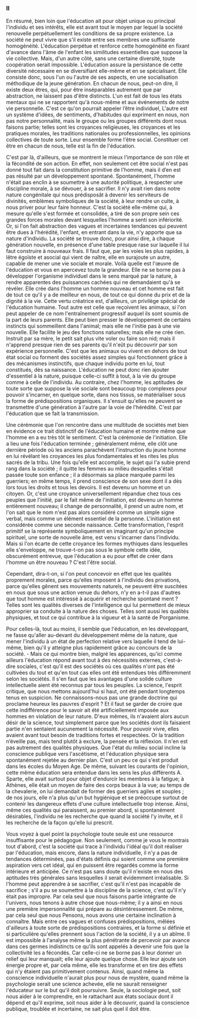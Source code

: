 ### II

En résumé, bien loin que l'éducation ait pour objet unique ou principal l'individu et ses intérêts, elle est avant tout le moyen par lequel la société renouvelle perpétuellement les conditions de sa propre existence. La société ne peut vivre que s'il existe entre ses membres une suffisante homogénéité. L'éducation perpétue et renforce cette homogénéité en fixant d'avance dans l'âme de l'enfant les similitudes essentielles que suppose la vie collective. Mais, d'un autre côté, sans une certaine diversité, toute coopération serait impossible. L'éducation assure la persistance de cette diversité nécessaire en se diversifiant elle-même et en se spécialisant. Elle consiste donc, sous l'un ou l'autre de ses aspects, en une socialisation méthodique de la jeune génération. En chacun de nous, peut-on dire, il existe deux êtres, qui, pour être inséparables autrement que par abstraction, ne laissent pas d'être distincts. L'un est fait de tous les états mentaux qui ne se rapportent qu'à nous-même et aux événements de notre vie personnelle. C'est ce qu'on pourrait appeler l’être individuel, L'autre est un système d'idées, de sentiments, d'habitudes qui expriment en nous, non pas notre personnalité, mais le groupe ou les groupes différents dont nous faisons partie; telles sont les croyances religieu­ses, les croyances et les pratiques morales, les traditions nationales ou profession­nelles, les opinions collectives de toute sorte. Leur ensemble forme l'être social. Constituer cet être en chacun de nous, telle est la fin de l'éducation.

C'est par là, d'ailleurs, que se montrent le mieux l'importance de son rôle et la fécondité de son action. En effet, non seulement cet être social n'est pas donné tout fait dans la constitution primitive de l'homme, mais il d’en est pas résulté par un développement spontané. Spontanément, l'homme n'était pas enclin à se soumettre à une autorité politique, à respecter une discipline morale, à se dévouer, à se sacrifier. Il n'y avait rien dans notre nature congénitale qui nous prédisposât à devenir les serviteurs de divinités, emblèmes symboliques de la société, à leur rendre un culte, à nous priver pour leur faire honneur. C'est la société elle-même qui, à mesure qu'elle s'est formée et consolidée, a tiré de son propre sein ces grandes forces morales devant lesquelles l'homme a senti son infériorité. Or, si l'on fait abstraction des vagues et incertaines tendances qui peuvent être dues à l'hérédité, l'enfant, en entrant dans la vie, n'y apporte que sa nature d'individu. La société se trouve donc, pour ainsi dire, à chaque génération nouvelle, en présence d'une table presque rase sur laquelle il lui faut construire à nouveaux frais. Il faut que, par les voies les plus rapides, à lêtre égoïste et asocial qui vient de naître, elle en surajoute un autre, capable de mener une vie sociale et morale. Voilà quelle est l'œuvre de l'éducation et vous en apercevez toute la grandeur. Elle ne se borne pas à développer l'organisme individuel dans le sens marqué par la nature, à rendre apparentes des puissances cachées qui ne demandaient qu'à se révéler. Elle crée dans l'homme un homme nouveau et cet homme est fait de tout ce qu'il y a de meilleur en nous, de tout ce qui donne du prix et de la dignité à la vie. Cette vertu créatrice est, d'ailleurs, un privilège spécial de l'éducation humaine. Tout autre est celle que reçoivent les animaux, si l'on peut appeler de ce nom l'entraînement progressif auquel ils sont soumis de la part de leurs parents. Elle peut bien presser le développement de certains instincts qui sommeillent dans l'animal; mais elle ne l'initie pas à une vie nouvelle. Elle facilite le jeu des fonctions naturelles; mais elle ne crée rien. Instruit par sa mère, le petit sait plus vite voler ou faire son nid; mais il n'apprend presque rien de ses parents qu'il n'eût pu découvrir par son expérience personnelle. C'est que les animaux ou vivent en dehors de tout état social ou forment des sociétés assez simples qui fonctionnent grâce à des mécanismes instinctifs, que chaque individu porte en lui, tout constitués, dès sa naissance. L'éducation ne peut donc rien ajouter d'essentiel à la nature, puisque celle-ci suffit à tout, à la vie du groupe comme à celle de l'individu. Au contraire, chez l'homme, les aptitudes de toute sorte que suppose la vie sociale sont beaucoup trop complexes pour pouvoir s'incarner, en quelque sorte, dans nos tissus, se matérialiser sous la forme de prédispositions organiques. Il s'ensuit qu'elles ne peuvent se transmettre d'une génération à l'autre par la voie de l'hérédité. C'est par l'éducation que se fait la transmission.

Une cérémonie que l'on rencontre dans une multitude de sociétés met bien en évidence ce trait distinctif de l'éducation humaine et montre même que l'homme en a eu très tôt le sentiment. C'est la cérémonie de l'initiation. Elle a lieu une fois l'éducation terminée ; généralement même, elle clôt une dernière période où les anciens parachèvent l'instruction du jeune homme en lui révélant les croyances les plus fondamentales et les rites les plus sacrés de la tribu. Une fois qu'elle est accomplie, le sujet qui l'a subie prend rang dans la société ; il quitte les femmes au milieu desquelles s'était passée toute son enfance ; il a désormais sa place marquée parmi les guerriers; en même temps, il prend conscience de son sexe dont il a dès lors tous les droits et tous les devoirs. Il est devenu un homme et un citoyen. Or, c'est une croyance universellement répandue chez tous ces peuples que l'initié, par le fait même de l'initiation, est devenu un homme entièrement nouveau; il change de personnalité, il prend un autre nom, et l'on sait que le nom n'est pas alors considéré comme un simple signe verbal, mais comme un élément essentiel de la personne. L'initiation est considérée comme une seconde naissance. Cette transformation, l'esprit primitif se la représente symboliquement en imaginant qu'un principe spirituel, une sorte de nouvelle âme, est venu s'incarner dans l'individu. Mais si l'on écarte de cette croyance les formes mythiques dans lesquelles elle s'enveloppe, ne trouve-t-on pas sous le symbole cette idée, obscurément entrevue, que l'éducation a eu pour effet de créer dans l'homme un être nouveau ? C'est l'être social.

Cependant, dira-t-on, si l'on peut concevoir en effet que les qualités proprement morales, parce qu'elles imposent à l'individu des privations, parce qu'elles gênent ses mouvements naturels, ne peuvent être suscitées en nous que sous une action venue du dehors, n'y en a-t-il pas d'autres que tout homme est intéressé à acquérir et recherche spontané ment ? Telles sont les qualités diverses de l'intelligence qui lui permettent de mieux approprier sa conduite à la nature des choses. Telles sont aussi les qualités physiques, et tout ce qui contribue à la vigueur et à la santé de Porganisme.

Pour celles-là, tout au moins, il semble que l'éducation, en les développant, ne fasse qu'aller au-devant du développement même de la nature, que mener l'individu à un état de perfection relative vers laquelle il tend de lui-même, bien qu'il y atteigne plus rapidement grâce au concours de la société. - Mais ce qui montre bien, malgré les apparences, qu'ici comme ailleurs l'éducation répond avant tout à des nécessités externes, c'est-à-dire sociales, c'est qu'il est des sociétés où ces qualités n'ont pas été cultivées du tout et qu'en tout cas elles ont été entendues très différemment selon les sociétés. Il s'en faut que les avantages d'une solide culture intellectuelle aient été reconnus par tous les peuples. La science, l'esprit critique, que nous mettons aujourd'hui si haut, ont été pendant longtemps tenus en suspicion. Ne connaissons-nous pas une grande doctrine qui proclame heureux les pauvres d'esprit ? Et il faut se garder de croire que cette indifférence pour le savoir ait été artificiellement imposée aux hommes en violation de leur nature. D'eux mêmes, ils n'avaient alors aucun désir de la science, tout simplement parce que les sociétés dont ils faisaient partie n'en sentaient aucunement la nécessité. Pour pouvoir vivre, elles avaient avant tout besoin de traditions fortes et respectées. Or la tradition n’éveille pas, mais tend plutôt à exclure, la pensée et la réflexion. Il n'en est pas autrement des qualités physiques. Que l'état du milieu social incline la conscience publique vers l'ascétisme, et l'éducation physique sera spontanément rejetée au dernier plan. C'est un peu ce qui s'est produit dans les écoles du Moyen Age. De même, suivant les courants de l'opinion, cette même éducation sera entendue dans les sens les plus différents A. Sparte, elle avait surtout pour objet d'endurcir les membres à la fatigue; à Athènes, elle était un moyen de faire des corps beaux à la vue; au temps de la chevalerie, on lui demandait de former des guerriers agiles et souples ; de nos jours, elle n'a plus qu'un but hygiénique et se préoccupe surtout de contenir les dangereux effets d'une culture intellectuelle trop intense. Ainsi, même ces qualités qui paraissent, au premier abord, si spontanément désirables, l'individu ne les recherche que quand la société l'y invite, et il les recherche de la façon qu'elle lui prescrit.

Vous voyez à quel point la psychologie toute seule est une ressource insuffisante pour le pédagogue. Non seulement, comme je vous le montrais tout d'abord, c'est la société qui trace à l'individu l'idéal qu'il doit réaliser par l'éducation, mais encore, dans la nature individuelle, il n'y a pas de tendances déterminées, pas d'états définis qui soient comme une première aspiration vers cet idéal, qui en puissent être regardés comme la forme intérieure et anticipée. Ce n'est pas sans doute qu'il n'existe en nous des aptitudes très générales sans lesquelles il serait évidemment irréalisable. Si l'homme peut apprendre à se sacrifier, c'est qu'il n'est pas incapable de sacrifice ; s'il a pu se soumettre à la discipline de la science, c'est qu'il n'y était pas impropre. Par cela seul que nous faisons partie intégrante de l'univers, nous tenons à autre chose que nous-même; il y a ainsi en nous une première impersonnalité qui prépare au désintéressement. De même, par cela seul que nous Pensons, nous avons une certaine inclination à connaître. Mais entre ces vagues et confuses prédispositions, mêlées d'ailleurs à toute sorte de prédispositions contraires, et la forme si définie et si particulière qu'elles prennent sous l'action de la société, il y a un abîme. Il est impossible à l'analyse même la plus pénétrante de percevoir par avance dans ces germes indistincts ce qu'ils sont appelés à devenir une fois que la collectivité les a fécondés. Car celle-ci ne se borne pas à leur donner un relief qui leur manquait; elle leur ajoute quelque chose. Elle leur ajoute son énergie propre et, par cela même, elle les transforme et en tire des effets qui n'y étaient pas primitivement contenus. Ainsi, quand même la conscience individuelle n'aurait plus pour nous de mystère, quand même la psychologie serait une science achevée, elle ne saurait renseigner l'éducateur sur le but qu'il doit poursuivre. Seule, la sociologie peut, soit nous aider à le comprendre, en le rattachant aux états sociaux dont il dépend et qu'il exprime, soit nous aider à le découvrir, quand la conscience publique, troublée et incertaine, ne sait plus quel il doit être.
